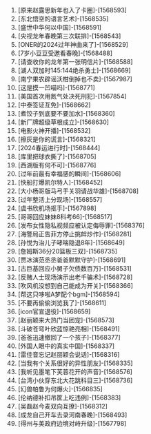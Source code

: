 
1. [原来赵露思新年也入了卡圈]-[1568593]
1. [东北悟空的语言艺术]-[1568535]
1. [盛世中华何以中国]-[1568591]
1. [央视龙年春晚第三次联排]-[1568543]
1. [ONER的2024过年神曲来了]-[1568529]
1. [7岁小豆豆受邀看春晚]-[1568488]
1. [请查收你的龙年第一张明信片]-[1568588]
1. [湖人双加时145:144绝杀勇士]-[1568669]
1. [南宁果农辟谣沃柑倒掉也不卖]-[1567987]
1. [这是摸一凹喵吗]-[1568771]
1. [美国首次用氮气处决死刑犯]-[1567854]
1. [中泰签证互免]-[1568662]
1. [煮饺子到底要不要加水]-[1568360]
1. [新厂牌超级草根成立]-[1568630]
1. [电影火神开播]-[1568532]
1. [擦灰是你的谎言]-[1568321]
1. [2024春运进行时]-[1568444]
1. [库里把球衣撕了]-[1568705]
1. [西湖版有何不可]-[1568776]
1. [过年前最有幸福感的瞬间]-[1568606]
1. [快船打爆凯尔特人]-[1568452]
1. [大小杨哥版马弓手关羽请战华雄]-[1568708]
1. [过年整活上分现场]-[1568557]
1. [虞书欣机场抠手]-[1567898]
1. [哥哥回应妹妹8科考66]-[1568517]
1. [发布女性隐私视频应被认定侮辱罪]-[1568376]
1. [海警局正告菲方停止挑衅炒作]-[1568281]
1. [孙悦为治儿子哮喘隐退8年]-[1568649]
1. [詹姆斯36分20篮板三双]-[1568735]
1. [贾冰演范丞丞爸爸默默守护]-[1568691]
1. [古巨基回应小舅子欠债数百万]-[1568531]
1. [反赌人士现场演示出老千骗术]-[1568728]
1. [吹风机没想到自己能成为开关]-[1568366]
1. [帮这只哆啦A梦配个bgm]-[1568594]
1. [不要再偷偷浏览我了]-[1568611]
1. [icon官宣退役]-[1568659]
1. [赵丽颖来大热门当团宠]-[1568573]
1. [斗破苍穹叶欣蓝惊艳亮相]-[1568491]
1. [爸爸迅速撤回了一个孩子]-[1568377]
1. [外国人眼中的真实中国]-[1568337]
1. [雷佳音忘记赵丽颖会说话]-[1568316]
1. [当我有个关系很好的异性朋友]-[1568335]
1. [我听见墨笔下芙蓉花开的声音]-[1568576]
1. [台湾小伙穿东北大花跳科目三]-[1568736]
1. [幻兽帕鲁为何爆火]-[1566835]
1. [伦纳德补扣吊筐上吃违例]-[1568383]
1. [吴磊赵今麦双向互撩]-[1568312]
1. [成龙自己开车去录河南春晚]-[1568493]
1. [得州与美政府边境对峙升级]-[1567798]